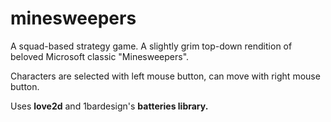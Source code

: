 # minesweepers
A squad-based strategy game. A slightly grim top-down rendition of beloved Microsoft classic "Minesweepers".

Characters are selected with left mouse button, can move with right mouse button. 

Uses **love2d** and 1bardesign's **batteries library.**
